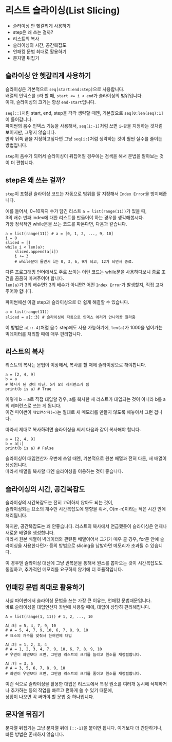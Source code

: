# 리스트 슬라이싱(List Slicing)

* 슬라이싱 안 헷갈리게 사용하기
* step은 왜 쓰는 걸까?
* 리스트의 복사
* 슬라이싱의 시간, 공간복잡도
* 언패킹 문법 최대로 활용하기
* 문자열 뒤집기

## 슬라이싱 안 헷갈리게 사용하기

슬라이싱은 기본적으로 `seq[start:end:step]`으로 사용합니다.  
배열의 인덱스를 `i`라 할 때, `start <= i < end`가 슬라이싱의 범위입니다.   
이때, 슬라이싱의 크기는 항상 `end-start`입니다.  

`seq[::]`처럼 start, end, step을 각각 생략할 때엔, 기본값으로 `seq[0:len(seq):1]`이 들어갑니다.  
파이썬의 음수 인덱스 기능을 사용해서, `seq[i:-1]`처럼 쓰면 `i~끝`을 지정하는 것처럼 보이지만, 그렇지 않습니다.  
만약 뒤쪽 끝을 지정하고싶다면 그냥 `seq[i:]`처럼 생략하는 것이 훨씬 실수를 줄이는 방법입니다.

`step`이 음수가 되어서 슬라이싱이 뒤집어질 경우에는 검색을 해서 문법을 알아보는 것이 더 편합니다.

## step은 왜 쓰는 걸까?

`step`이 포함된 슬라이싱 코드는 자동으로 범위를 잘 지정해서 `Index Error`을 방지해줍니다.  

예를 들어서, 0~10까지 수가 담긴 리스트 `a = list(range(11))`가 있을 때,  
3의 배수 번째 index에 대한 리스트를 만들어야 하는 경우를 생각해봅시다.   
가장 정석적인 while문을 쓰는 코드를 짜본다면, 다음과 같습니다.
```
a = list(range(11)) # a = [0, 1, 2, ..., 9, 10]
i = 0
sliced = []
while i < len(a):
    sliced.append(a[i])
    i += 3 
    # while문이 돌면서 i는 0, 3, 6, 9가 되고, 12가 되면서 종료.
```
다른 프로그래밍 언어에서도 주로 쓰이는 이런 코드는 while문을 사용하다보니 종료 조건을 꼼꼼히 따져주어야 합니다.   
`len(a)`가 3의 배수면? 3의 배수가 아니면? 어떤 `Index Error`가 발생할지, 직접 고쳐주어야 합니다.   

파이썬에선 이걸 step과 슬라이싱으로 더 쉽게 해결할 수 있습니다.
```
a = list(range(11))
sliced = a[::3] # 슬라이싱이 자동으로 인덱스 에러가 안나게끔 잘라줌
```
이 방법은 `a[::-4]`처럼 음수 step에도 사용 가능하기에, `len(a)`가 1000을 넘어가는 빅데이터를 처리할 때에 매우 편리합니다.

## 리스트의 복사


리스트의 복사는 문법이 이상해서, 복사를 할 때에 슬라이싱으로 해야합니다.  
```
a = [2, 4, 9]
b = a 
# 복사가 된 것이 아닌, b가 a의 레퍼런스가 됨
print(b is a) # True
```
이렇게 b = a로 직접 대입할 경우, a를 복사한 새 리스트가 대입되는 것이 아니라 b를 a의 레퍼런스로 쓰는 게 됩니다.   
이건 파이썬이 `대입연산자(=)`는 절대로 새 메모리를 만들지 않도록 해놓아서 그런 겁니다.   

따라서 제대로 복사하려면 슬라이싱을 써서 다음과 같이 복사해야 합니다.
```
a = [2, 4, 9]
b = a[:]
print(b is a) # False
```
슬라이싱이 대입연산자 우변에 쓰일 때엔, 기본적으로 원본 배열과 전혀 다른, 새 배열이 생성됩니다.  
따라서 배열을 복사할 때엔 슬라이싱을 이용하는 것이 좋습니다.

## 슬라이싱의 시간, 공간복잡도

슬라이싱의 시간복잡도는 전혀 고려하지 않아도 되는 것이,   
슬라이싱되는 요소의 개수만 시간복잡도에 영향을 줘서, O(m-n)이라는 적은 시간 안에 처리됩니다.   

하지만, 공간복잡도는 꽤 안좋습니다. 리스트의 복사에서 언급했듯이 슬라이싱은 언제나 새로운 배열을 생성합니다.  
따라서 원본 배열이 빅데이터와 관련된 배열이어서 크기가 매우 클 경우, for문 안에 슬라이싱을 사용한다던가 등의 방법으로 slicing을 남발하면 메모리가 초과될 수 있습니다.   

이 경우엔 슬라이싱 대신에 그냥 반복문을 통해서 원소를 뽑아오는 것이 시간복잡도도 동일하고, 추가적인 메모리를 요구하지 않기에 더 효율적입니다.

## 언패킹 문법 최대로 활용하기

사실 파이썬에서 슬라이싱 문법을 쓰는 가장 큰 이유는, 언패킹 문법때문입니다.   
바로 슬라이싱을 대입연산자 좌변에 사용할 때에, 대입이 상당히 편리해집니다.
```
A = list(range(1, 11)) # 1, 2, ..., 10

A[:5] = 5, 4, 7, 9, 10
# A = 5, 4, 7, 9, 10, 6, 7, 8, 9, 10
# 요소의 개수를 맞춰서 한꺼번에 대입

A[:2] = 1, 2, 3, 4
# A = 1, 2, 3, 4, 7, 9, 10, 6, 7, 8, 9, 10
# 우변이 좌변보다 크면, 그만큼 리스트의 크기를 늘리고 원소를 재정렬합니다.

A[:7] = 3, 5
# A = 3, 5, 6, 7, 8, 9, 10
# 좌변이 우변보다 크면, 그만큼 리스트의 크기를 줄이고 원소를 재정렬합니다.
```
이런 식으로 슬라이싱을 활용한 대입은 리스트에서 특정 원소를 여러개 동시에 삭제하거나 추가하는 등의 작업을 빠르고 편하게 쓸 수 있기 때문에,   
상황이 나오면 꼭 써봐야 할 문법 중 하나입니다.

## 문자열 뒤집기

문자열 뒤집기는 그냥 문자열 뒤에 `[::-1]`을 붙이면 됩니다. 이거보다 더 간단하거나, 빠른 방법은 존재하지 않습니다.